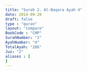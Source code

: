 ```yaml
---
title: "Surah 2. Al-Baqara Ayah 4"
date: 2014-09-28
draft: false
type : "quran"
layout: "compare"
BookCode : "CMP"
SurahNumber: "2"
AyahNumber: "4"
TotalAyah: "286"
Juz: "2"
aliases : [
]
---
```

